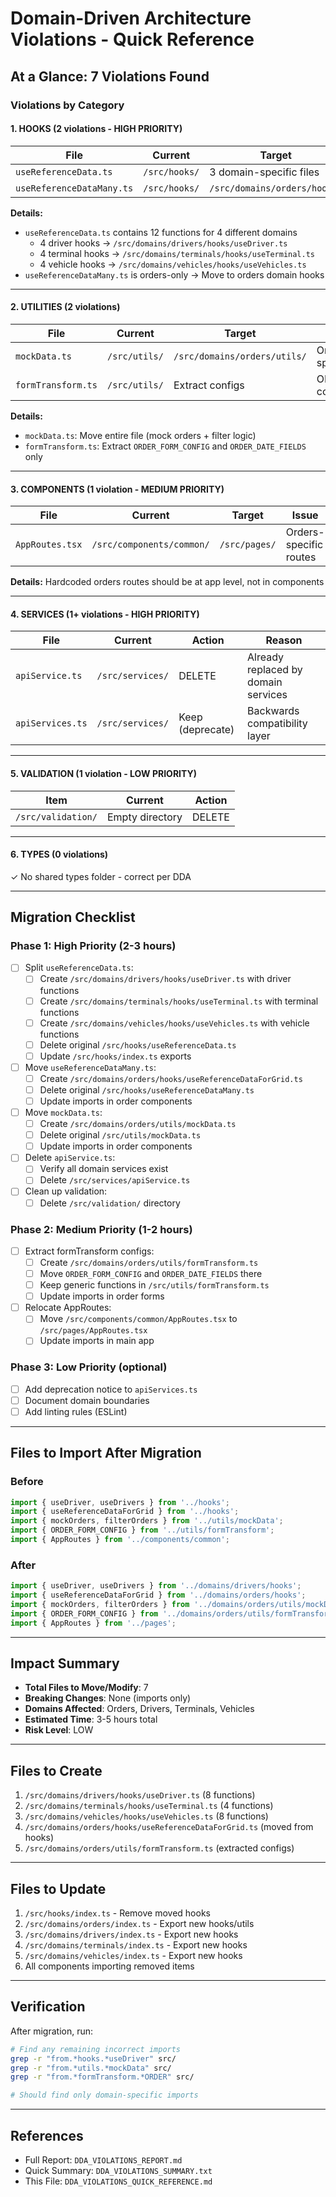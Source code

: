 # Domain-Driven Architecture Violations - Quick Reference

## At a Glance: 7 Violations Found

### Violations by Category

#### 1. HOOKS (2 violations - HIGH PRIORITY)

| File | Current | Target | Status |
|------|---------|--------|--------|
| `useReferenceData.ts` | `/src/hooks/` | 3 domain-specific files | SPLIT |
| `useReferenceDataMany.ts` | `/src/hooks/` | `/src/domains/orders/hooks/` | MOVE |

**Details:**
- `useReferenceData.ts` contains 12 functions for 4 different domains
  - 4 driver hooks → `/src/domains/drivers/hooks/useDriver.ts`
  - 4 terminal hooks → `/src/domains/terminals/hooks/useTerminal.ts`
  - 4 vehicle hooks → `/src/domains/vehicles/hooks/useVehicles.ts`
- `useReferenceDataMany.ts` is orders-only → Move to orders domain hooks

---

#### 2. UTILITIES (2 violations)

| File | Current | Target | Issue | Priority |
|------|---------|--------|-------|----------|
| `mockData.ts` | `/src/utils/` | `/src/domains/orders/utils/` | Orders-specific | HIGH |
| `formTransform.ts` | `/src/utils/` | Extract configs | ORDER_* configs | MEDIUM |

**Details:**
- `mockData.ts`: Move entire file (mock orders + filter logic)
- `formTransform.ts`: Extract `ORDER_FORM_CONFIG` and `ORDER_DATE_FIELDS` only

---

#### 3. COMPONENTS (1 violation - MEDIUM PRIORITY)

| File | Current | Target | Issue |
|------|---------|--------|-------|
| `AppRoutes.tsx` | `/src/components/common/` | `/src/pages/` | Orders-specific routes |

**Details:** Hardcoded orders routes should be at app level, not in components

---

#### 4. SERVICES (1+ violations - HIGH PRIORITY)

| File | Current | Action | Reason |
|------|---------|--------|--------|
| `apiService.ts` | `/src/services/` | DELETE | Already replaced by domain services |
| `apiServices.ts` | `/src/services/` | Keep (deprecate) | Backwards compatibility layer |

---

#### 5. VALIDATION (1 violation - LOW PRIORITY)

| Item | Current | Action |
|------|---------|--------|
| `/src/validation/` | Empty directory | DELETE |

---

#### 6. TYPES (0 violations)

✓ No shared types folder - correct per DDA

---

## Migration Checklist

### Phase 1: High Priority (2-3 hours)

- [ ] Split `useReferenceData.ts`:
  - [ ] Create `/src/domains/drivers/hooks/useDriver.ts` with driver functions
  - [ ] Create `/src/domains/terminals/hooks/useTerminal.ts` with terminal functions
  - [ ] Create `/src/domains/vehicles/hooks/useVehicles.ts` with vehicle functions
  - [ ] Delete original `/src/hooks/useReferenceData.ts`
  - [ ] Update `/src/hooks/index.ts` exports

- [ ] Move `useReferenceDataMany.ts`:
  - [ ] Create `/src/domains/orders/hooks/useReferenceDataForGrid.ts`
  - [ ] Delete original `/src/hooks/useReferenceDataMany.ts`
  - [ ] Update imports in order components

- [ ] Move `mockData.ts`:
  - [ ] Create `/src/domains/orders/utils/mockData.ts`
  - [ ] Delete original `/src/utils/mockData.ts`
  - [ ] Update imports in order components

- [ ] Delete `apiService.ts`:
  - [ ] Verify all domain services exist
  - [ ] Delete `/src/services/apiService.ts`

- [ ] Clean up validation:
  - [ ] Delete `/src/validation/` directory

### Phase 2: Medium Priority (1-2 hours)

- [ ] Extract formTransform configs:
  - [ ] Create `/src/domains/orders/utils/formTransform.ts`
  - [ ] Move `ORDER_FORM_CONFIG` and `ORDER_DATE_FIELDS` there
  - [ ] Keep generic functions in `/src/utils/formTransform.ts`
  - [ ] Update imports in order forms

- [ ] Relocate AppRoutes:
  - [ ] Move `/src/components/common/AppRoutes.tsx` to `/src/pages/AppRoutes.tsx`
  - [ ] Update imports in main app

### Phase 3: Low Priority (optional)

- [ ] Add deprecation notice to `apiServices.ts`
- [ ] Document domain boundaries
- [ ] Add linting rules (ESLint)

---

## Files to Import After Migration

### Before
```typescript
import { useDriver, useDrivers } from '../hooks';
import { useReferenceDataForGrid } from '../hooks';
import { mockOrders, filterOrders } from '../utils/mockData';
import { ORDER_FORM_CONFIG } from '../utils/formTransform';
import { AppRoutes } from '../components/common';
```

### After
```typescript
import { useDriver, useDrivers } from '../domains/drivers/hooks';
import { useReferenceDataForGrid } from '../domains/orders/hooks';
import { mockOrders, filterOrders } from '../domains/orders/utils/mockData';
import { ORDER_FORM_CONFIG } from '../domains/orders/utils/formTransform';
import { AppRoutes } from '../pages';
```

---

## Impact Summary

- **Total Files to Move/Modify**: 7
- **Breaking Changes**: None (imports only)
- **Domains Affected**: Orders, Drivers, Terminals, Vehicles
- **Estimated Time**: 3-5 hours total
- **Risk Level**: LOW

---

## Files to Create

1. `/src/domains/drivers/hooks/useDriver.ts` (8 functions)
2. `/src/domains/terminals/hooks/useTerminal.ts` (4 functions)
3. `/src/domains/vehicles/hooks/useVehicles.ts` (8 functions)
4. `/src/domains/orders/hooks/useReferenceDataForGrid.ts` (moved from hooks)
5. `/src/domains/orders/utils/formTransform.ts` (extracted configs)

---

## Files to Update

1. `/src/hooks/index.ts` - Remove moved hooks
2. `/src/domains/orders/index.ts` - Export new hooks/utils
3. `/src/domains/drivers/index.ts` - Export new hooks
4. `/src/domains/terminals/index.ts` - Export new hooks
5. `/src/domains/vehicles/index.ts` - Export new hooks
6. All components importing removed items

---

## Verification

After migration, run:
```bash
# Find any remaining incorrect imports
grep -r "from.*hooks.*useDriver" src/
grep -r "from.*utils.*mockData" src/
grep -r "from.*formTransform.*ORDER" src/

# Should find only domain-specific imports
```

---

## References

- Full Report: `DDA_VIOLATIONS_REPORT.md`
- Quick Summary: `DDA_VIOLATIONS_SUMMARY.txt`
- This File: `DDA_VIOLATIONS_QUICK_REFERENCE.md`


